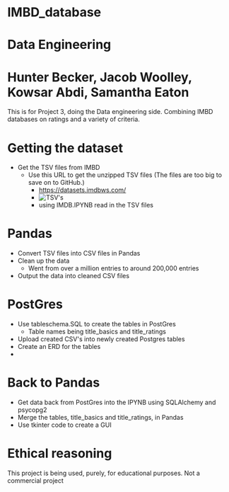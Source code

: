 # IMBD_database
# Data Engineering
# Hunter Becker, Jacob Woolley, Kowsar Abdi, Samantha Eaton
This is for Project 3, doing the Data engineering side. Combining IMBD databases on ratings and a variety of criteria.
# Getting the dataset
  - Get the TSV files from IMBD
      - Use this URL to get the unzipped TSV files (The files are too big to save on to GitHub.)
          - https://datasets.imdbws.com/
          - ![TSV's](https://github.com/user-attachments/assets/e82d2dfd-2b00-4d02-b2c6-880bb1e08336)
          - using IMDB.IPYNB read in the TSV files
# Pandas
  - Convert TSV files into CSV files in Pandas
  - Clean up the data
    - Went from over a million entries to around 200,000 entries
  - Output the data into cleaned CSV files
# PostGres
  - Use tableschema.SQL to create the tables in PostGres
    - Table names being title_basics and title_ratings
  - Upload created CSV's into newly created Postgres tables
  - Create an ERD for the tables
  - 
# Back to Pandas
  - Get data back from PostGres into the IPYNB using SQLAlchemy and psycopg2
  - Merge the tables, title_basics and title_ratings, in Pandas
  - Use tkinter code to create a GUI

# Ethical reasoning
This project is being used, purely, for educational purposes.
Not a commercial project
